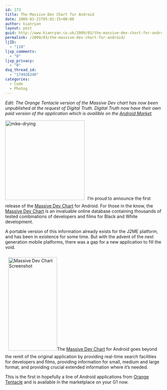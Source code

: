 ```yaml
---
id: 173
title: The Massive Dev Chart for Android
date: 2009-03-21T05:01:15+00:00
author: kianryan
layout: post
guid: http://www.kianryan.co.uk/2009/03/the-massive-dev-chart-for-android/
permalink: /2009/03/the-massive-dev-chart-for-android/
ljID:
  - "118"
ljxp_comments:
  - "0"
ljxp_privacy:
  - "0"
dsq_thread_id:
  - "174926240"
categories:
  - Code
  - Photog
---
```

_Edit: The Orange Tentacle version of the Massive Dev chart has now been unpublished at the request of Digital Truth. Digital Truth now have their own paid version of the application which is availible on the [Android Market](https://market.android.com/details?id=com.digitaltruth.mdc&feature=search_result)._

<img src="http://www.kianryan.co.uk/wp-content/uploads/2009/03/mike-drying.jpg" alt="mike-drying" title="mike-drying" width="255" height="256" style="margin-right: 10px; margin-bottom: 10px;" class="alignleft size-medium wp-image-176" srcset="http://www.kianryan.co.uk/wp-content/uploads/2009/03/mike-drying.jpg 255w, http://www.kianryan.co.uk/wp-content/uploads/2009/03/mike-drying-150x150.jpg 150w" sizes="(max-width: 255px) 100vw, 255px" />I&#8217;m proud to announce the first release of the [Massive Dev Chart](http://www.digitaltruth.com/devchart.php) for Android. For those in the know, the [Massive Dev Chart](http://www.digitaltruth.com/devchart.php) is an invaluable online database containing thousands of tested combinations of developers and films for Black and White development.

A portable version of this information already exists for the J2ME platform, and has been in existence for some time. But with the advent of the next generation mobile platforms, there was a gap for a new application to fill the void.

<img src="http://www.kianryan.co.uk/wp-content/uploads/2009/03/emulator-157x300.jpg" alt="Massive Dev Chart Screenshot" title="Massive Dev Chart Screenshot" width="157" style="margin-left: 10px; margin-bottom: 10px; margin-top:10px;"  height="300" class="alignright size-medium wp-image-175" />The [Massive Dev Chart](http://www.digitaltruth.com/devchart.php) for Android goes beyond the remit of the original application by providing real-time search facilities for developers and films, providing information for small, medium and large format, and providing crucial extended information where it&#8217;s needed.

This is the first in hopefully a line of Android applications from [Orange Tentacle](http://www.orangetentacle.co.uk/) and is available in the marketplace on your G1 now.